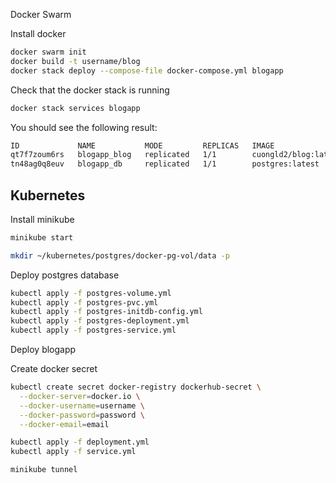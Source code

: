 

Docker Swarm

Install docker

```bash
docker swarm init
docker build -t username/blog
docker stack deploy --compose-file docker-compose.yml blogapp

```

Check that the docker stack is running

```bash
docker stack services blogapp
```

You should see the following result:

```txt
ID             NAME           MODE         REPLICAS   IMAGE                  PORTS
qt7f7zoum6rs   blogapp_blog   replicated   1/1        cuongld2/blog:latest   *:8081->8081/tcp
tn48ag0q8euv   blogapp_db     replicated   1/1        postgres:latest        *:5432->5432/tcp
```



## Kubernetes

Install minikube

```bash
minikube start

```


```bash
mkdir ~/kubernetes/postgres/docker-pg-vol/data -p
```

Deploy postgres database
```bash
kubectl apply -f postgres-volume.yml
kubectl apply -f postgres-pvc.yml
kubectl apply -f postgres-initdb-config.yml
kubectl apply -f postgres-deployment.yml
kubectl apply -f postgres-service.yml

```

Deploy blogapp

Create docker secret

```bash
kubectl create secret docker-registry dockerhub-secret \
  --docker-server=docker.io \
  --docker-username=username \
  --docker-password=password \
  --docker-email=email
```

```bash
kubectl apply -f deployment.yml
kubectl apply -f service.yml
```

```bash
minikube tunnel
```

